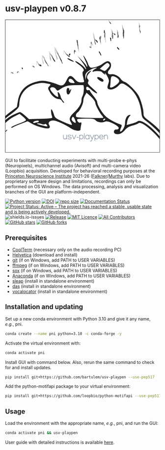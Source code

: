 # usv-playpen v0.8.7

![](https://raw.githubusercontent.com/bartulem/usv-playpen/refs/heads/main/src/img/usv_playpen_gui.png)

GUI to facilitate conducting experiments with multi-probe e-phys (Neuropixels), multichannel audio (Avisoft) and multi-camera video (Loopbio) acquisition. Developed for behavioral recording purposes at the [Princeton Neuroscience Institute](https://pni.princeton.edu/) 2021-26 ([Falkner](https://www.falknerlab.com/)/[Murthy](https://murthylab.princeton.edu/) labs). Due to proprietary software design and limitations, recordings can only be performed on OS Windows. The data processing, analysis and visualization branches of the GUI are platform-independent.

[![Python version](https://img.shields.io/badge/Python-3.10-blue)](https://img.shields.io/badge/Python-3.10-blue)
[![DOI](https://zenodo.org/badge/566588932.svg)](https://zenodo.org/badge/latestdoi/566588932)
[![repo size](https://img.shields.io/github/repo-size/bartulem/usv-playpen)](https://github.com/bartulem/usv-playpen/)
[![Documentation Status](https://readthedocs.org/projects//usv-playpen/badge/?version=latest)](https://usv-playpen.readthedocs.io/en/latest/?badge=latest)
[![Project Status: Active – The project has reached a stable, usable state and is being actively developed.](https://www.repostatus.org/badges/latest/active.svg)](https://www.repostatus.org/#active)
![shields.io-issues](https://img.shields.io/github/issues/bartulem/usv-playpen)
[![Release](https://img.shields.io/github/v/release/bartulem/usv-playpen)](https://img.shields.io/github/v/release/bartulem/usv-playpen)
[![MIT Licence](https://img.shields.io/github/license/bartulem/usv-playpen)](https://github.com/bartulem/usv-playpen/blob/main/LICENSE)
[![All Contributors](https://img.shields.io/badge/all_contributors-1-orange.svg?style=flat-square)](https://img.shields.io/badge/all_contributors-1-orange.svg?style=flat-square)
[![GitHub stars](https://img.shields.io/github/stars/bartulem/usv-playpen?style=social)](https://github.com/bartulem/usv-playpen/)
[![GitHub forks](https://img.shields.io/github/forks/bartulem/usv-playpen?style=social)](https://github.com/bartulem/usv-playpen/)


## Prerequisites

* [CoolTerm](https://coolterm.en.lo4d.com/windows) (necessary only on the audio recording PC)
* [Helvetica](https://freefontsfamily.net/helvetica-font-family/) (download and install)
* [git](https://git-scm.com/downloads/win)  (if on Windows, add PATH to USER VARIABLES)
* [ffmpeg](https://ffmpeg.org/download.html) (if on Windows, add PATH to USER VARIABLES)
* [sox](https://sourceforge.net/projects/sox/)  (if on Windows, add PATH to USER VARIABLES)
* [Anaconda](https://www.anaconda.com/download) (if on Windows, add PATH to USER VARIABLES)
* [sleap](https://sleap.ai/) (install in standalone environment)
* [das](https://janclemenslab.org/das/) (install in standalone environment)
* [vocalocator](https://github.com/neurostatslab/vocalocator) (install in standalone environment)


## Installation and updating

Set up a new conda environment with Python 3.10 and give it any name, _e.g._, pni.
```bash
conda create --name pni python=3.10 -c conda-forge -y
```
Activate the virtual environment with:
```bash
conda activate pni
```
Install GUI with command below. Also, rerun the same command to check for and install updates.
```bash
pip install git+https://github.com/bartulem/usv-playpen --use-pep517
```
Add the python-motifapi package to your virtual environment:
```bash
pip install git+https://github.com/loopbio/python-motifapi --use-pep517
```

## Usage

Load the environment with the appropriate name, _e.g._, pni, and run the GUI:
```bash
conda activate pni && usv-playpen
```

User guide with detailed instructions is available [here](https://usv-playpen.readthedocs.io/en/latest/).